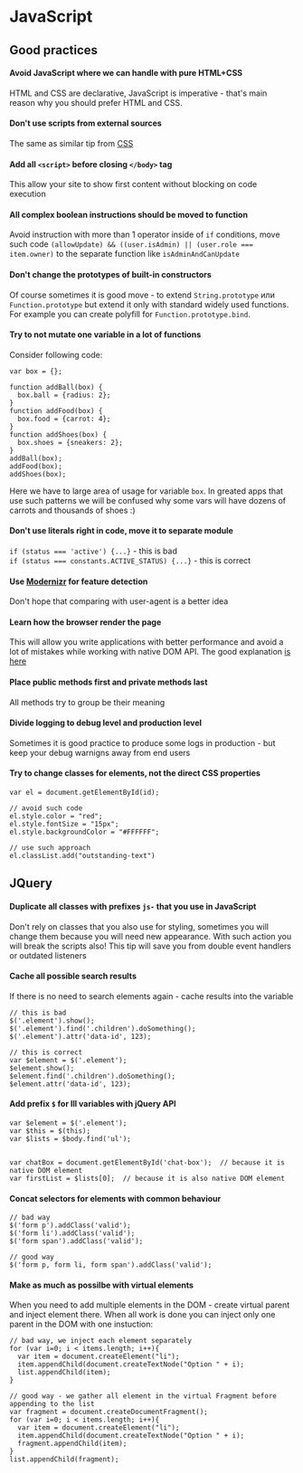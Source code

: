 # JavaScript

## Good practices
#### Avoid JavaScript where we can handle with pure HTML+CSS
HTML and CSS are declarative, JavaScript is imperative - that's main reason why you should prefer HTML and CSS.

#### Don't use scripts from external sources
The same as similar tip from [CSS](/front-end-tips/content/css.html#dont-use-styles-from-external-sources)

#### Add all `<script>` before closing `</body>` tag
This allow your site to show first content without blocking on code execution

#### All complex boolean instructions should be moved to function
Avoid instruction with more than 1 operator inside of `if` conditions, move such code `(allowUpdate) && ((user.isAdmin) || (user.role === item.owner)` to the separate function like `isAdminAndCanUpdate`

#### Don't change the prototypes of built-in constructors
Of course sometimes it is good move - to extend `String.prototype` или `Function.prototype` but extend it only with standard widely used functions. For example you can create polyfill for `Function.prototype.bind`.

#### Try to not mutate one variable in a lot of functions
Consider following code:
```
var box = {};

function addBall(box) {
  box.ball = {radius: 2};
}
function addFood(box) {
  box.food = {carrot: 4};
}
function addShoes(box) {
  box.shoes = {sneakers: 2};
}
addBall(box);
addFood(box);
addShoes(box);
```
Here we have to large area of usage for variable `box`. In greated apps that use such patterns we will be confused why some vars will have dozens of carrots and thousands of shoes :)

#### Don't use literals right in code, move it to separate module
`if (status === 'active') {...}` - this is bad  
`if (status === constants.ACTIVE_STATUS) {...}` - this is correct

#### Use [Modernizr](https://modernizr.com/) for feature detection
Don't hope that comparing with user-agent is a better idea

#### Learn how the browser render the page
This will allow you write applications with better performance and avoid a lot of mistakes while working with native DOM API. The good explanation [is here](http://www.phpied.com/rendering-repaint-reflowrelayout-restyle/)

#### Place public methods first and private methods last
All methods try to group be their meaning

#### Divide logging to debug level and production level
Sometimes it is good practice to produce some logs in production - but keep your debug warnigns away from end users

#### Try to change classes for elements, not the direct CSS properties
``` 
var el = document.getElementById(id);

// avoid such code
el.style.color = "red";
el.style.fontSize = "15px";
el.style.backgroundColor = "#FFFFFF";

// use such approach
el.classList.add("outstanding-text")
```


## JQuery
#### Duplicate all classes with prefixes `js-` that you use in JavaScript
Don't rely on classes that you also use for styling, sometimes you will change them because you will need new appearance. With such action you will break the scripts also! This tip will save you from double event handlers or outdated listeners

#### Cache all possible search results
If there is no need to search elements again - cache results into the variable
```
// this is bad
$('.element').show();
$('.element').find('.children').doSomething();
$('.element').attr('data-id', 123);

// this is correct
var $element = $('.element');
$element.show();
$element.find('.children').doSomething();
$element.attr('data-id', 123);
```

#### Add prefix `$` for lll variables with jQuery API
```
var $element = $('.element');
var $this = $(this);
var $lists = $body.find('ul');


var chatBox = document.getElementById('chat-box');  // because it is native DOM element
var firstList = $lists[0];  // because it is also native DOM element
```

#### Concat selectors for elements with common behaviour
```
// bad way
$('form p').addClass('valid');
$('form li').addClass('valid');
$('form span').addClass('valid');

// good way
$('form p, form li, form span').addClass('valid');
```

#### Make as much as possilbe with virtual elements
When you need to add multiple elements in the DOM - create virtual parent and inject element there. When all work is done you can inject only one parent in the DOM with one instuction:
```
// bad way, we inject each element separately
for (var i=0; i < items.length; i++){ 
  var item = document.createElement("li");
  item.appendChild(document.createTextNode("Option " + i);
  list.appendChild(item); 
}

// good way - we gather all element in the virtual Fragment before appending to the list
var fragment = document.createDocumentFragment();
for (var i=0; i < items.length; i++){
  var item = document.createElement("li"); 
  item.appendChild(document.createTextNode("Option " + i);
  fragment.appendChild(item); 
} 
list.appendChild(fragment);
```

